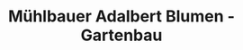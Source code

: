 ---
title: "Mühlbauer Adalbert Blumen - Gartenbau"
url: /zorneding/muehlbauer-adalbert-blumen-gartenbau/
shop: Garten-Center
---